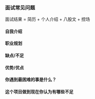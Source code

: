 ### 面试常见问题

面试结果 = 简历 + 个人介绍 + 八股文 + 控场

#### 自我介绍

#### 职业规划

#### 缺点/不足

#### 优势/优点

#### 你遇到最困难的事是什么？

#### 这个项目做到现在你认为有哪些不足
